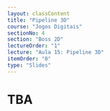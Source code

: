 ```yaml
---
layout: classContent
title: "Pipeline 3D"
course: "Jogos Digitais"
sectionNo: 4
section: "Boss 2D"
lectureOrder: "1"
lecture: "Aula 15: Pipeline 3D"
itemOrder: "0"
type: "Slides"
---
```


# TBA